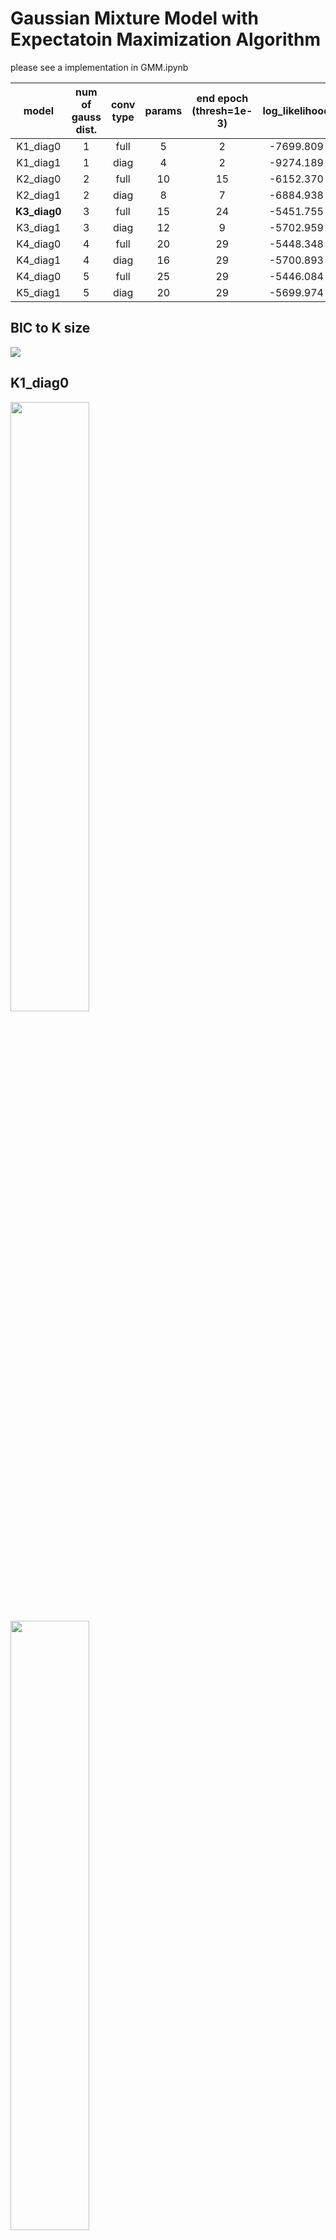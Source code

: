 # Gaussian Mixture Model with Expectatoin Maximization Algorithm

please see a implementation in GMM.ipynb


|model| num of gauss dist. | conv type | params|end epoch \(thresh=1e-3)|log_likelihood|BIC |
|:---:|:---:    |:---:     |:---:  |:---:                 |:---:         |:---:|   
|K1_diag0| 1 | full | 5|2|-7699.809|15435.840|
|K1_diag1| 1 | diag | 4|2|-9274.189|18577.356|
|K2_diag0| 2 | full | 10|15|-6152.370|12377.182|
|K2_diag1| 2 | diag | 8|7|-6884.938|13827.830|
|**K3_diag0**| 3 | full | 15|24|-5451.755|**11012.173**|
|K3_diag1| 3 | diag | 12|9|-5702.959|11492.849|
|K4_diag0| 4 | full | 20|29|-5448.348|11041.580|
|K4_diag1| 4 | diag | 16|29|-5700.893|11517.694|
|K4_diag0| 5 | full | 25|29|-5446.084|11073.273|
|K5_diag1| 5 | diag | 20|29|-5699.974|11544.833|

## BIC to K size
<img src='result/BIC.png'>

## K1_diag0
<img src='result/result_K1_diag0.png' width=50%>
<img src='gif/gif_K1_diag0_dist.gif' width=50%>
<img src='gif/gif_K1_diag0_loss.gif' width=50%>

## K1_diag1
<img src='result/result_K1_diag1.png' width=50%>
<img src='gif/gif_K1_diag1_dist.gif' width=50%>
<img src='gif/gif_K1_diag1_loss.gif' width=50%>

## K2_diag0
<img src='result/result_K2_diag0.png' width=50%>
<img src='gif/gif_K2_diag0_dist.gif' width=50%>
<img src='gif/gif_K2_diag0_loss.gif' width=50%>

## K2_diag1
<img src='result/result_K2_diag1.png' width=50%>
<img src='gif/gif_K2_diag1_dist.gif' width=50%>
<img src='gif/gif_K2_diag1_loss.gif' width=50%>

## K3_diag0
<img src='result/result_K3_diag0.png' width=50%>
<img src='gif/gif_K3_diag0_dist.gif' width=50%>
<img src='gif/gif_K3_diag0_loss.gif' width=50%>

## K3_diag1
<img src='result/result_K3_diag1.png' width=50%>
<img src='gif/gif_K3_diag1_dist.gif' width=50%>
<img src='gif/gif_K3_diag1_loss.gif' width=50%>

## K4_diag0
<img src='result/result_K4_diag0.png' width=50%>
<img src='gif/gif_K4_diag0_dist.gif' width=50%>
<img src='gif/gif_K4_diag0_loss.gif' width=50%>

## K4_diag1
<img src='result/result_K4_diag1.png' width=50%>
<img src='gif/gif_K4_diag1_dist.gif' width=50%>
<img src='gif/gif_K4_diag1_loss.gif' width=50%>

## K5_diag0
<img src='result/result_K5_diag0.png' width=50%>
<img src='gif/gif_K5_diag0_dist.gif' width=50%>
<img src='gif/gif_K5_diag0_loss.gif' width=50%>

## K5_diag1
<img src='result/result_K5_diag1.png' width=50%>
<img src='gif/gif_K5_diag1_dist.gif' width=50%>
<img src='gif/gif_K5_diag1_loss.gif' width=50%>
